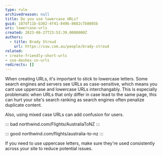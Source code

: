 ```yaml
---
type: rule
archivedreason: null
title: Do you use lowercase URLs?
guid: 187df11b-b302-4f41-849b-8682c7b8085b
uri: lowercase-urls
created: 2023-06-27T23:53:39.0000000Z
authors:
  - title: Brady Stroud
    url: https://ssw.com.au/people/brady-stroud
related: 
- create-friendly-short-urls
- use-dashes-in-urls
redirects: []
---
```


When creating URLs, it's important to stick to lowercase letters. Some search engines and servers see URLs as case-sensitive, which means you cant use uppercase and lowercase URLs interchangably. 
This is especially problematic when URLs that only differ in case lead to the same page, this can hurt your site's search ranking as search engines often penalize duplicate content.

Also, using mixed case URLs can add confusion for users. 

::: bad
northwind.com/Flights/AustraliaToNZ
:::

::: good
northwind.com/flights/australia-to-nz
:::

If you need to use uppercase letters, make sure they're used consistently across your site to reduce potential issues.
